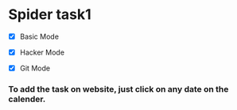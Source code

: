 # Spider task1

* [x] Basic Mode
* [x] Hacker Mode
* [x] Git Mode


### To add the task on website, just click on any date on the calender.
